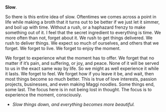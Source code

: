 **Slow**.

So there is this entire idea of slow. Oftentimes we comes across a point in life while making a broth that it turns out to be better if we just let it simmer, and boil up with time. Without a rush, or a haphazard frenzy to make something out of it. I feel that the secret ingredient to everything is time. We more often than not, forget about it. We rush to get things delivered. We rush to deliver things. We expect so much of ourselves, and others that we forget. We forget to live. We forget to enjoy the moment.

We forget to experience what the moment has to offer. We forget that no matter if it’s pain, and suffering, or joy, and peace. None of it will be served to us in the exact same way by life. So we might as well experience it while it lasts. We forget to feel. We forget how if you leave it be, and wait, then most things become so much better. This is true of love interests, passion projects, businesses, and even making Maggi noodles. Some things end, some last. The focus here is in not being lost in thought. The focus is to experience the moment, consciously.

- *Slow things down, and everything becomes more beautiful.*
